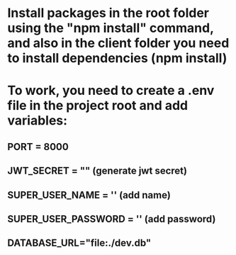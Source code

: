 # Install packages in the root folder using the "npm install" command, and also in the client folder you need to install dependencies (npm install)

# To work, you need to create a .env file in the project root and add variables:
## PORT = 8000
## JWT_SECRET = "" (generate jwt secret)

## SUPER_USER_NAME = '' (add name)
## SUPER_USER_PASSWORD = '' (add password)

## DATABASE_URL="file:./dev.db"
